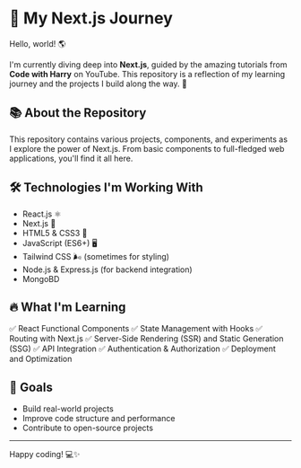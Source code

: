 # 🚀 My Next.js Journey

Hello, world! 🌎

I'm currently diving deep into **Next.js**, guided by the amazing tutorials from **Code with Harry** on YouTube. This repository is a reflection of my learning journey and the projects I build along the way. 🎯

## 📚 About the Repository

This repository contains various projects, components, and experiments as I explore the power of Next.js. From basic components to full-fledged web applications, you'll find it all here.

## 🛠️ Technologies I'm Working With

- React.js ⚛️
- Next.js 🚀
- HTML5 & CSS3 🎨
- JavaScript (ES6+) 🖥️
- Tailwind CSS 🌬️ (sometimes for styling)
- Node.js & Express.js (for backend integration)
- MongoBD 

## 🔥 What I'm Learning

✅ React Functional Components
✅ State Management with Hooks
✅ Routing with Next.js
✅ Server-Side Rendering (SSR) and Static Generation (SSG)
✅ API Integration
✅ Authentication & Authorization
✅ Deployment and Optimization

## 🎯 Goals

- Build real-world projects
- Improve code structure and performance
- Contribute to open-source projects


---

Happy coding! 💻✨